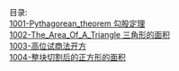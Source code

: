 目录:  
[1001-Pythagorean_theorem 勾股定理](https://github.com/Manon-des-sources/mathematics/blob/master/contents/F001-Interesting_Else/1001-Pythagorean_theorem.md)  
[1002-The_Area_Of_A_Triangle 三角形的面积](https://github.com/Manon-des-sources/mathematics/blob/master/contents/F001-Interesting_Else/1002-The_Area_Of_A_Triangle.md)  
[1003-高位试商法开方](https://github.com/Manon-des-sources/mathematics/blob/master/contents/F001-Interesting_Else/1003-%E9%AB%98%E4%BD%8D%E8%AF%95%E5%95%86%E6%B3%95%E5%BC%80%E6%96%B9.md)  
[1004-整块切割后的正方形的面积](https://github.com/Manon-des-sources/mathematics/blob/master/contents/F001-Interesting_Else/1004-%E6%95%B4%E5%9D%97%E5%88%87%E5%89%B2%E5%90%8E%E7%9A%84%E6%AD%A3%E6%96%B9%E5%BD%A2%E7%9A%84%E9%9D%A2%E7%A7%AF.md)  
